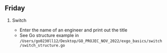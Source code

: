 ## Friday 

1. Switch 
    
	* Enter the name of an engineer and print out the title 
	* See Go structure example in `/Users/go0230ll12/Desktop/GO_PROJEC_NOV_2022/exgo_basics/switch/switch_structure.go`

